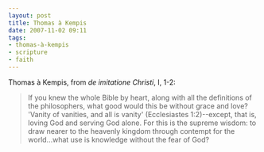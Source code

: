 ```yaml
---
layout: post
title: Thomas à Kempis
date: 2007-11-02 09:11
tags:
- thomas-à-kempis
- scripture
- faith
---
```

Thomas à Kempis, from *de imitatione Christi*, I, 1-2:

<blockquote>
If you knew the whole Bible by heart, along with all the definitions of the philosophers, what good would this be without grace and love? 'Vanity of vanities, and all is vanity' (Ecclesiastes 1:2)--except, that is, loving God and serving God alone. For this is the supreme wisdom: to draw nearer to the heavenly kingdom through contempt for the world...what use is knowledge without the fear of God?
</blockquote>
